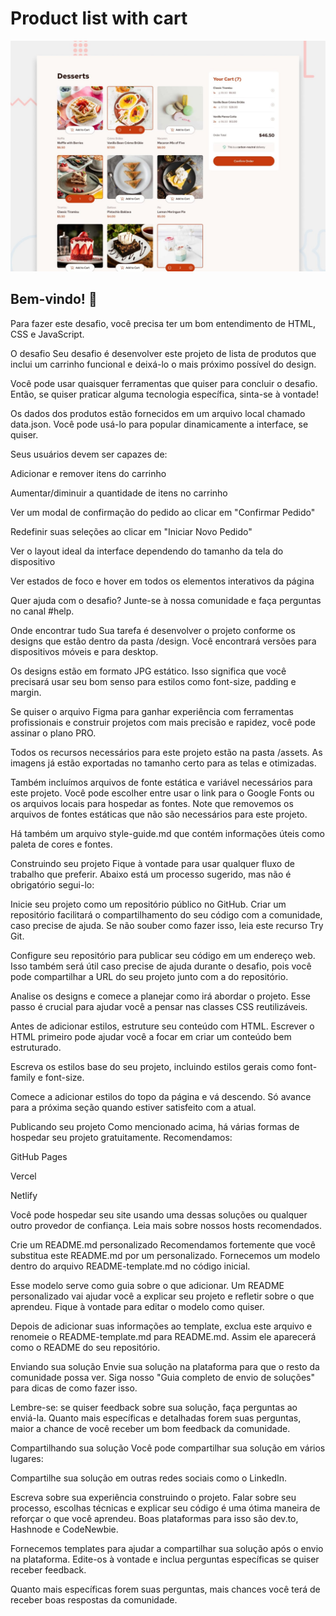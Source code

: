 # Product list with cart

![Design preview for the Product list with cart coding challenge](./preview.jpg)

## Bem-vindo! 👋
Para fazer este desafio, você precisa ter um bom entendimento de HTML, CSS e JavaScript.

O desafio
Seu desafio é desenvolver este projeto de lista de produtos que inclui um carrinho funcional e deixá-lo o mais próximo possível do design.

Você pode usar quaisquer ferramentas que quiser para concluir o desafio. Então, se quiser praticar alguma tecnologia específica, sinta-se à vontade!

Os dados dos produtos estão fornecidos em um arquivo local chamado data.json. Você pode usá-lo para popular dinamicamente a interface, se quiser.

Seus usuários devem ser capazes de:

Adicionar e remover itens do carrinho

Aumentar/diminuir a quantidade de itens no carrinho

Ver um modal de confirmação do pedido ao clicar em "Confirmar Pedido"

Redefinir suas seleções ao clicar em "Iniciar Novo Pedido"

Ver o layout ideal da interface dependendo do tamanho da tela do dispositivo

Ver estados de foco e hover em todos os elementos interativos da página

Quer ajuda com o desafio? Junte-se à nossa comunidade e faça perguntas no canal #help.

Onde encontrar tudo
Sua tarefa é desenvolver o projeto conforme os designs que estão dentro da pasta /design. Você encontrará versões para dispositivos móveis e para desktop.

Os designs estão em formato JPG estático. Isso significa que você precisará usar seu bom senso para estilos como font-size, padding e margin.

Se quiser o arquivo Figma para ganhar experiência com ferramentas profissionais e construir projetos com mais precisão e rapidez, você pode assinar o plano PRO.

Todos os recursos necessários para este projeto estão na pasta /assets. As imagens já estão exportadas no tamanho certo para as telas e otimizadas.

Também incluímos arquivos de fonte estática e variável necessários para este projeto. Você pode escolher entre usar o link para o Google Fonts ou os arquivos locais para hospedar as fontes. Note que removemos os arquivos de fontes estáticas que não são necessários para este projeto.

Há também um arquivo style-guide.md que contém informações úteis como paleta de cores e fontes.

Construindo seu projeto
Fique à vontade para usar qualquer fluxo de trabalho que preferir. Abaixo está um processo sugerido, mas não é obrigatório segui-lo:

Inicie seu projeto como um repositório público no GitHub. Criar um repositório facilitará o compartilhamento do seu código com a comunidade, caso precise de ajuda. Se não souber como fazer isso, leia este recurso Try Git.

Configure seu repositório para publicar seu código em um endereço web. Isso também será útil caso precise de ajuda durante o desafio, pois você pode compartilhar a URL do seu projeto junto com a do repositório.

Analise os designs e comece a planejar como irá abordar o projeto. Esse passo é crucial para ajudar você a pensar nas classes CSS reutilizáveis.

Antes de adicionar estilos, estruture seu conteúdo com HTML. Escrever o HTML primeiro pode ajudar você a focar em criar um conteúdo bem estruturado.

Escreva os estilos base do seu projeto, incluindo estilos gerais como font-family e font-size.

Comece a adicionar estilos do topo da página e vá descendo. Só avance para a próxima seção quando estiver satisfeito com a atual.

Publicando seu projeto
Como mencionado acima, há várias formas de hospedar seu projeto gratuitamente. Recomendamos:

GitHub Pages

Vercel

Netlify

Você pode hospedar seu site usando uma dessas soluções ou qualquer outro provedor de confiança. Leia mais sobre nossos hosts recomendados.

Crie um README.md personalizado
Recomendamos fortemente que você substitua este README.md por um personalizado. Fornecemos um modelo dentro do arquivo README-template.md no código inicial.

Esse modelo serve como guia sobre o que adicionar. Um README personalizado vai ajudar você a explicar seu projeto e refletir sobre o que aprendeu. Fique à vontade para editar o modelo como quiser.

Depois de adicionar suas informações ao template, exclua este arquivo e renomeie o README-template.md para README.md. Assim ele aparecerá como o README do seu repositório.

Enviando sua solução
Envie sua solução na plataforma para que o resto da comunidade possa ver. Siga nosso "Guia completo de envio de soluções" para dicas de como fazer isso.

Lembre-se: se quiser feedback sobre sua solução, faça perguntas ao enviá-la. Quanto mais específicas e detalhadas forem suas perguntas, maior a chance de você receber um bom feedback da comunidade.

Compartilhando sua solução
Você pode compartilhar sua solução em vários lugares:

Compartilhe sua solução em outras redes sociais como o LinkedIn.

Escreva sobre sua experiência construindo o projeto. Falar sobre seu processo, escolhas técnicas e explicar seu código é uma ótima maneira de reforçar o que você aprendeu. Boas plataformas para isso são dev.to, Hashnode e CodeNewbie.

Fornecemos templates para ajudar a compartilhar sua solução após o envio na plataforma. Edite-os à vontade e inclua perguntas específicas se quiser receber feedback.

Quanto mais específicas forem suas perguntas, mais chances você terá de receber boas respostas da comunidade.
